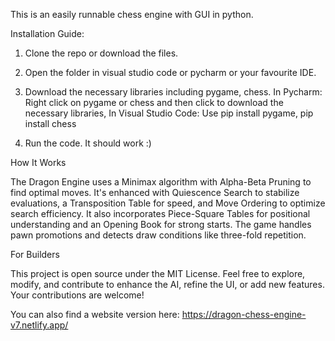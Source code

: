 This is an easily runnable chess engine with GUI in python.



Installation Guide:

1. Clone the repo or download the files.

2. Open the folder in visual studio code or pycharm or your favourite IDE.

3. Download the necessary libraries including pygame, chess. In Pycharm: Right click on pygame or chess and then click to download the necessary libraries, In Visual Studio Code: Use pip install pygame, pip install chess

4. Run the code. It should work :)


How It Works

The Dragon Engine uses a Minimax algorithm with Alpha-Beta Pruning to find optimal moves. It's enhanced with Quiescence Search to stabilize evaluations, a Transposition Table for speed, and Move Ordering to optimize search efficiency. It also incorporates Piece-Square Tables for positional understanding and an Opening Book for strong starts. The game handles pawn promotions and detects draw conditions like three-fold repetition.



For Builders

This project is open source under the MIT License. Feel free to explore, modify, and contribute to enhance the AI, refine the UI, or add new features. Your contributions are welcome!

You can also find a website version here: https://dragon-chess-engine-v7.netlify.app/
